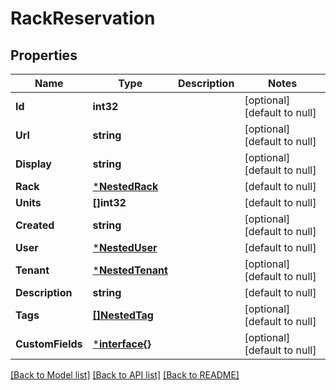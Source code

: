 # RackReservation

## Properties
Name | Type | Description | Notes
------------ | ------------- | ------------- | -------------
**Id** | **int32** |  | [optional] [default to null]
**Url** | **string** |  | [optional] [default to null]
**Display** | **string** |  | [optional] [default to null]
**Rack** | [***NestedRack**](NestedRack.md) |  | [default to null]
**Units** | **[]int32** |  | [default to null]
**Created** | **string** |  | [optional] [default to null]
**User** | [***NestedUser**](NestedUser.md) |  | [default to null]
**Tenant** | [***NestedTenant**](NestedTenant.md) |  | [optional] [default to null]
**Description** | **string** |  | [default to null]
**Tags** | [**[]NestedTag**](NestedTag.md) |  | [optional] [default to null]
**CustomFields** | [***interface{}**](interface{}.md) |  | [optional] [default to null]

[[Back to Model list]](../README.md#documentation-for-models) [[Back to API list]](../README.md#documentation-for-api-endpoints) [[Back to README]](../README.md)


